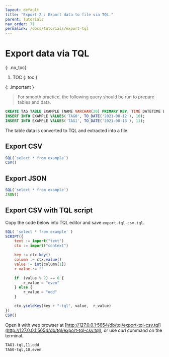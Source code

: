 ```yaml
---
layout: default
title: "Export-2 : Export data to file via TQL."
parent: Tutorials
nav_order: 71
permalink: /docs/tutorials/export-tql
---
```


# Export data via TQL
{: .no_toc}

1. TOC
{: toc }

{: .important }
> For smooth practice, the following query should be run to prepare tables and data.
```sql
CREATE TAG TABLE EXAMPLE (NAME VARCHAR(20) PRIMARY KEY, TIME DATETIME BASETIME, VALUE DOUBLE SUMMARIZED);
INSERT INTO EXAMPLE VALUES('TAG0', TO_DATE('2021-08-12'), 10);
INSERT INTO EXAMPLE VALUES('TAG1', TO_DATE('2021-08-13'), 11);
```
>

The table data is converted to TQL and extracted into a file.

## Export CSV

```js
SQL(`select * from example`)
CSV()
```

## Export JSON

```js
SQL(`select * from example`)
JSON()
```

## Export CSV with TQL script

Copy the code below into TQL editor and save `export-tql-csv.tql`.

```js
SQL( 'select * from example' )
SCRIPT({
    text := import("text")
    ctx := import("context")

    key := ctx.key()
    column := ctx.value()
    value := int(column[1])
    r_value := ""

    if  (value % 2) == 0 {
        r_value = "even"
    } else {
        r_value = "odd"
    }

    ctx.yieldKey(key + "-tql", value,  r_value)
})
CSV()
```

Open it with web browser at [http://127.0.0.1:5654/db/tql/export-tql-csv.tql](http://127.0.0.1:5654/db/tql/export-tql-csv.tql), or use *curl* command on the terminal.

```sh
TAG1-tql,11,odd
TAG0-tql,10,even
```
